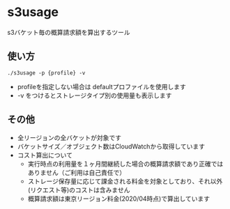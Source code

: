 # s3usage

s3バケット毎の概算請求額を算出するツール

## 使い方

```
./s3usage -p {profile} -v
```

* profileを指定しない場合は defaultプロファイルを使用します
* -v をつけるとストレージタイプ別の使用量も表示します

## その他

* 全リージョンの全バケットが対象です
* バケットサイズ／オブジェクト数はCloudWatchから取得しています
* コスト算出について
  * 実行時点の利用量を１ヶ月間継続した場合の概算請求額であり正確ではありません（ご利用は自己責任で）
  * ストレージ保存量に応じて課金される料金を対象としており、それ以外(リクエスト等)のコストは含みません
  * 概算請求額は東京リージョン料金(2020/04時点)で算出しています

